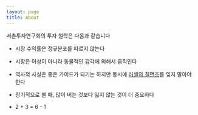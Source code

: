 ```yaml
---
layout: page
title: About
---
```


서촌투자연구회의 투자 철학은 다음과 같습니다 

- 시장 수익률은 정규분포를 따르지 않는다

- 시장은 이성이 아니라 동물적인 감각에 의해서 움직인다

- 역사적 사실은 좋은 가이드가 되기는 하지만 동시에 <a href="https://www.joongang.co.kr/article/150044">러셀의 칠면조</a>를 잊지 말아야 한다

- 장기적으로 볼 때, 많이 버는 것보다 잃지 않는 것이 더 중요하다

- 2 + 3 = 6 - 1